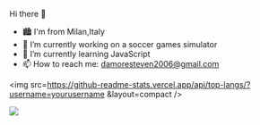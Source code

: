 Hi there 👋


- 🏙 I'm from Milan,Italy
- 🔭 I’m currently working on a soccer games simulator
- 🌱 I’m currently learning JavaScript
- 📫 How to reach me: damoresteven2006@gmail.com

<img src=https://github-readme-stats.vercel.app/api/top-langs/?username=yourusername &layout=compact />

<img src="https://github-readme-stats.vercel.app/api?username=TheSteven2006&count_private=true&theme=radical&show_icons=true" />
